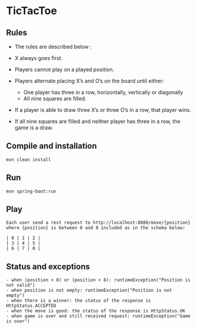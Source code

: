 # TicTacToe

## Rules

- The rules are described below :

- X always goes first.
- Players cannot play on a played position.
- Players alternate placing X’s and O’s on the board until either:
  - One player has three in a row, horizontally, vertically or diagonally
  - All nine squares are filled.
- If a player is able to draw three X’s or three O’s in a row, that player wins.
- If all nine squares are filled and neither player has three in a row, the game is a draw.

## Compile and installation

    mvn clean install

## Run

    mvn spring-boot:run

## Play

    Each user send a rest request to http://localhost:8080/move/{position}
    where {position} is between 0 and 8 included as in the schema below:

    | 0 | 1 | 2 |
    | 3 | 4 | 5 |
    | 6 | 7 | 8 |

## Status and exceptions

    - when (position < 0) or (position > 8): runtimeException("Position is not valid")
    - when position is not empty: runtimeException("Position is not empty")
    - when there is a winner: the status of the response is HttpStatus.ACCEPTED
    - when the move is good: the status of the response is HttpStatus.OK
    - when game is over and still received request: runtimeException("Game is over")
